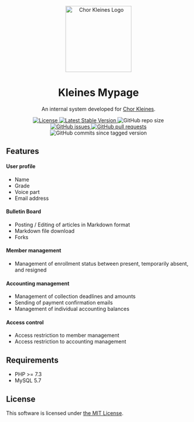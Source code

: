 <p align="center">
    <img width="180px" src="https://www.chorkleines.com/logo.png" align="center" alt="Chor Kleines Logo"></img>
    <h1 align="center">Kleines Mypage</h1>
    <p align="center">An internal system developed for <a href="https://chorkleines.com" target="_blank">Chor Kleines</a>.</p>
    <p align="center">
        <a href="https://github.com/nozomu-y/kleines-mypage-webapp/blob/master/LICENSE">
            <img src="https://img.shields.io/github/license/nozomu-y/kleines-mypage-webapp" alt="License"></img>
        </a>
        <a href="https://github.com/nozomu-y/kleines-mypage-webapp/releases">
            <img src="https://img.shields.io/github/v/release/nozomu-y/kleines-mypage-webapp" alt="Latest Stable Version"></img>
        </a>
        <img src="https://img.shields.io/github/repo-size/nozomu-y/kleines-mypage-webapp" alt="GitHub repo size"></img>
        <br>
        <a href="https://github.com/nozomu-y/kleines-mypage-webapp/issues">
            <img src="https://img.shields.io/github/issues/nozomu-y/kleines-mypage-webapp?color=4e73df" alt="GitHub issues"></img>
        </a>
        <a href="https://github.com/nozomu-y/kleines-mypage-webapp/pulls">
            <img src="https://img.shields.io/github/issues-pr/nozomu-y/kleines-mypage-webapp?color=4e73df" alt="GitHub pull requests"></img>
        </a>
        <img src="https://img.shields.io/github/commits-since/nozomu-y/kleines-mypage-webapp/latest/master" alt="GitHub commits since tagged version"></img>
    </p>
</p>

## Features
#### User profile
* Name
* Grade
* Voice part
* Email address

#### Bulletin Board
* Posting / Editing of articles in Markdown format
* Markdown file download
* Forks

#### Member management
* Management of enrollment status between present, temporarily absent, and resigned

#### Accounting management
* Management of collection deadlines and amounts
* Sending of payment confirmation emails 
* Management of individual accounting balances

#### Access control
* Access restriction to member management 
* Access restriction to accounting management

## Requirements 
* PHP >= 7.3
* MySQL 5.7

## License
This software is licensed under [the MIT License](https://github.com/nozomu-y/kleines-mypage-webapp/blob/master/LICENSE). 

